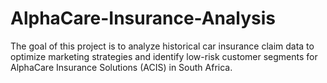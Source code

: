 # AlphaCare-Insurance-Analysis
 The goal of this project is to analyze historical car insurance claim data to optimize marketing strategies and identify low-risk customer segments for AlphaCare Insurance Solutions (ACIS) in South Africa.
